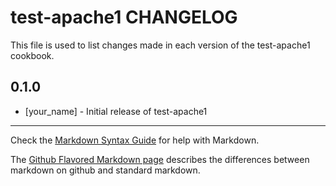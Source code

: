 test-apache1 CHANGELOG
======================

This file is used to list changes made in each version of the test-apache1 cookbook.

0.1.0
-----
- [your_name] - Initial release of test-apache1

- - -
Check the [Markdown Syntax Guide](http://daringfireball.net/projects/markdown/syntax) for help with Markdown.

The [Github Flavored Markdown page](http://github.github.com/github-flavored-markdown/) describes the differences between markdown on github and standard markdown.
